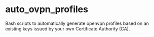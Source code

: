 # auto_ovpn_profiles
Bash scripts to automatically generate openvpn profiles based on an existing keys issued by your own Certificate Authority (CA).
